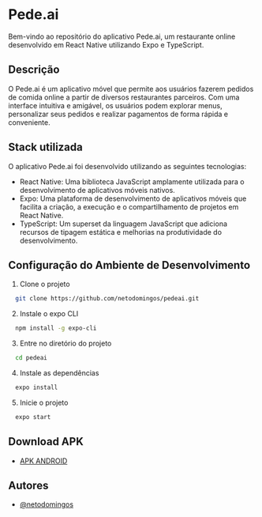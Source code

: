 # Pede.ai
Bem-vindo ao repositório do aplicativo Pede.ai, um restaurante online desenvolvido em React Native utilizando Expo e TypeScript.

## Descrição
O Pede.ai é um aplicativo móvel que permite aos usuários fazerem pedidos de comida online a partir de diversos restaurantes parceiros. Com uma interface intuitiva e amigável, os usuários podem explorar menus, personalizar seus pedidos e realizar pagamentos de forma rápida e conveniente.

## Stack utilizada
O aplicativo Pede.ai foi desenvolvido utilizando as seguintes tecnologias:

- React Native: Uma biblioteca JavaScript amplamente utilizada para o desenvolvimento de aplicativos móveis nativos.
- Expo: Uma plataforma de desenvolvimento de aplicativos móveis que facilita a criação, a execução e o compartilhamento de projetos em React Native.
- TypeScript: Um superset da linguagem JavaScript que adiciona recursos de tipagem estática e melhorias na produtividade do desenvolvimento.

## Configuração do Ambiente de Desenvolvimento

1. Clone o projeto

```bash
  git clone https://github.com/netodomingos/pedeai.git
```

2. Instale o expo CLI

```bash
  npm install -g expo-cli
```

3. Entre no diretório do projeto

```bash
  cd pedeai
```

4. Instale as dependências

```bash
  expo install
```

5. Inicie o projeto

```bash
  expo start
```

## Download APK

- [APK ANDROID](https://expo.dev/artifacts/eas/se6Zc8itQTHAXnEcNVuUhL.apk)

## Autores

- [@netodomingos](https://github.com/netodomingos)


